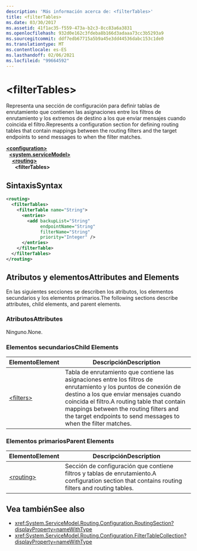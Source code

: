 ```yaml
---
description: 'Más información acerca de: <filterTables>'
title: <filterTables>
ms.date: 03/30/2017
ms.assetid: 41f1ac35-f559-473a-b2c3-8cc83a6a3831
ms.openlocfilehash: 932d0e162c3fdeba8b166d3adaaa73cc3b5293a9
ms.sourcegitcommit: ddf7edb67715a5b9a45e3dd44536dabc153c1de0
ms.translationtype: MT
ms.contentlocale: es-ES
ms.lasthandoff: 02/06/2021
ms.locfileid: "99664592"
---
```

# \<filterTables>

<span data-ttu-id="a3b5a-102">Representa una sección de configuración para definir tablas de enrutamiento que contienen las asignaciones entre los filtros de enrutamiento y los extremos de destino a los que enviar mensajes cuando coincida el filtro.</span><span class="sxs-lookup"><span data-stu-id="a3b5a-102">Represents a configuration section for defining routing tables that contain mappings between the routing filters and the target endpoints to send messages to when the filter matches.</span></span>  
  
[**\<configuration>**](../configuration-element.md)\
&nbsp;&nbsp;[**\<system.serviceModel>**](system-servicemodel.md)\
&nbsp;&nbsp;&nbsp;&nbsp;[**\<routing>**](routing.md)\
&nbsp;&nbsp;&nbsp;&nbsp;&nbsp;&nbsp;**\<filterTables>**  
  
## <a name="syntax"></a><span data-ttu-id="a3b5a-103">Sintaxis</span><span class="sxs-lookup"><span data-stu-id="a3b5a-103">Syntax</span></span>  
  
```xml  
<routing>
  <filterTables>
    <filterTable name="String">
      <entries>
        <add backupList="String"
             endpointName="String"
             filterName="String"
             priority="Integer" />
      </entries>
    </filterTable>
  </filterTables>
</routing>
```  
  
## <a name="attributes-and-elements"></a><span data-ttu-id="a3b5a-104">Atributos y elementos</span><span class="sxs-lookup"><span data-stu-id="a3b5a-104">Attributes and Elements</span></span>  

 <span data-ttu-id="a3b5a-105">En las siguientes secciones se describen los atributos, los elementos secundarios y los elementos primarios.</span><span class="sxs-lookup"><span data-stu-id="a3b5a-105">The following sections describe attributes, child elements, and parent elements.</span></span>  
  
### <a name="attributes"></a><span data-ttu-id="a3b5a-106">Atributos</span><span class="sxs-lookup"><span data-stu-id="a3b5a-106">Attributes</span></span>  

 <span data-ttu-id="a3b5a-107">Ninguno.</span><span class="sxs-lookup"><span data-stu-id="a3b5a-107">None.</span></span>  
  
### <a name="child-elements"></a><span data-ttu-id="a3b5a-108">Elementos secundarios</span><span class="sxs-lookup"><span data-stu-id="a3b5a-108">Child Elements</span></span>  
  
|<span data-ttu-id="a3b5a-109">Elemento</span><span class="sxs-lookup"><span data-stu-id="a3b5a-109">Element</span></span>|<span data-ttu-id="a3b5a-110">Descripción</span><span class="sxs-lookup"><span data-stu-id="a3b5a-110">Description</span></span>|  
|-------------|-----------------|  
|[\<filters>](filters-of-routing.md)|<span data-ttu-id="a3b5a-111">Tabla de enrutamiento que contiene las asignaciones entre los filtros de enrutamiento y los puntos de conexión de destino a los que enviar mensajes cuando coincida el filtro.</span><span class="sxs-lookup"><span data-stu-id="a3b5a-111">A routing table that contain mappings between the routing filters and the target endpoints to send messages to when the filter matches.</span></span>|  
  
### <a name="parent-elements"></a><span data-ttu-id="a3b5a-112">Elementos primarios</span><span class="sxs-lookup"><span data-stu-id="a3b5a-112">Parent Elements</span></span>  
  
|<span data-ttu-id="a3b5a-113">Elemento</span><span class="sxs-lookup"><span data-stu-id="a3b5a-113">Element</span></span>|<span data-ttu-id="a3b5a-114">Descripción</span><span class="sxs-lookup"><span data-stu-id="a3b5a-114">Description</span></span>|  
|-------------|-----------------|  
|[\<routing>](routing.md)|<span data-ttu-id="a3b5a-115">Sección de configuración que contiene filtros y tablas de enrutamiento.</span><span class="sxs-lookup"><span data-stu-id="a3b5a-115">A configuration section that contains routing filters and routing tables.</span></span>|  
  
## <a name="see-also"></a><span data-ttu-id="a3b5a-116">Vea también</span><span class="sxs-lookup"><span data-stu-id="a3b5a-116">See also</span></span>

- <xref:System.ServiceModel.Routing.Configuration.RoutingSection?displayProperty=nameWithType>
- <xref:System.ServiceModel.Routing.Configuration.FilterTableCollection?displayProperty=nameWithType>
